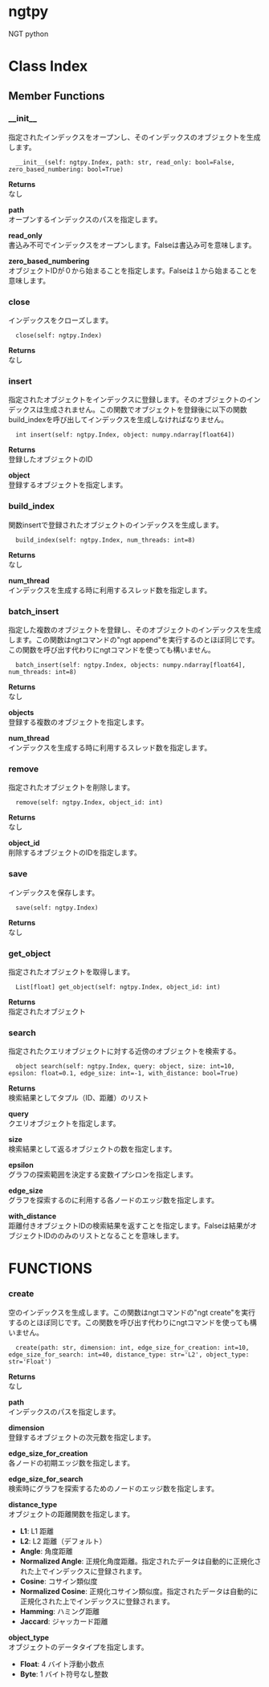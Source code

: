 ngtpy
=====

NGT python

Class Index
===========

## Member Functions

### \_\_init\_\_
指定されたインデックスをオープンし、そのインデックスのオブジェクトを生成します。

      __init__(self: ngtpy.Index, path: str, read_only: bool=False, zero_based_numbering: bool=True)

**Returns**  
なし

**path**   
オープンするインデックスのパスを指定します。

**read\_only**   
書込み不可でインデックスをオープンします。Falseは書込み可を意味します。

**zero\_based\_numbering**   
オブジェクトIDが０から始まることを指定します。Falseは１から始まることを意味します。

### close
インデックスをクローズします。

      close(self: ngtpy.Index)

**Returns**   
なし

### insert
指定されたオブジェクトをインデックスに登録します。そのオブジェクトのインデックスは生成されません。この関数でオブジェクトを登録後に以下の関数build_indexを呼び出してインデックスを生成しなければなりません。

      int insert(self: ngtpy.Index, object: numpy.ndarray[float64])

**Returns**   
登録したオブジェクトのID

**object**   
登録するオブジェクトを指定します。

### build_index
関数insertで登録されたオブジェクトのインデックスを生成します。

      build_index(self: ngtpy.Index, num_threads: int=8)

**Returns**   
なし

**num_thread**  
インデックスを生成する時に利用するスレッド数を指定します。

### batch_insert
指定した複数のオブジェクトを登録し、そのオブジェクトのインデックスを生成します。この関数はngtコマンドの"ngt append"を実行するのとほぼ同じです。この関数を呼び出す代わりにngtコマンドを使っても構いません。

      batch_insert(self: ngtpy.Index, objects: numpy.ndarray[float64], num_threads: int=8)

**Returns**  
なし

**objects**   
登録する複数のオブジェクトを指定します。

**num_thread**   
インデックスを生成する時に利用するスレッド数を指定します。


### remove
指定されたオブジェクトを削除します。

      remove(self: ngtpy.Index, object_id: int)

**Returns**  
なし

**object\_id**   
削除するオブジェクトのIDを指定します。

### save
インデックスを保存します。

      save(self: ngtpy.Index)

**Returns**  
なし

### get_object
指定されたオブジェクトを取得します。

      List[float] get_object(self: ngtpy.Index, object_id: int)

**Returns**   
指定されたオブジェクト

### search
指定されたクエリオブジェクトに対する近傍のオブジェクトを検索する。

      object search(self: ngtpy.Index, query: object, size: int=10, epsilon: float=0.1, edge_size: int=-1, with_distance: bool=True)

**Returns**   
検索結果としてタプル（ID、距離）のリスト

**query**   
クエリオブジェクトを指定します。

**size**   
検索結果として返るオブジェクトの数を指定します。

**epsilon**   
グラフの探索範囲を決定する変数イプシロンを指定します。

**edge\_size**   
グラフを探索するのに利用する各ノードのエッジ数を指定します。

**with\_distance**   
距離付きオブジェクトIDの検索結果を返すことを指定します。Falseは結果がオブジェクトIDののみのリストとなることを意味します。

FUNCTIONS
=========

### create
空のインデックスを生成します。この関数はngtコマンドの"ngt create"を実行するのとほぼ同じです。この関数を呼び出す代わりにngtコマンドを使っても構いません。

      create(path: str, dimension: int, edge_size_for_creation: int=10, edge_size_for_search: int=40, distance_type: str='L2', object_type: str='Float')

**Returns**   
なし

**path**   
インデックスのパスを指定します。

**dimension**  
登録するオブジェクトの次元数を指定します。

**edge\_size\_for\_creation**   
各ノードの初期エッジ数を指定します。

**edge\_size\_for\_search**   
検索時にグラフを探索するためのノードのエッジ数を指定します。

**distance\_type**   
オブジェクトの距離関数を指定します。
- __L1__: L1 距離
- __L2__: L2 距離（デフォルト）
- __Angle__: 角度距離
- __Normalized Angle__: 正規化角度距離。指定されたデータは自動的に正規化された上でインデックスに登録されます。
- __Cosine__: コサイン類似度
- __Normalized Cosine__: 正規化コサイン類似度。指定されたデータは自動的に正規化された上でインデックスに登録されます。
- __Hamming__: ハミング距離
- __Jaccard__: ジャッカード距離

**object\_type**  
オブジェクトのデータタイプを指定します。
- __Float__: 4 バイト浮動小数点
- __Byte__: 1 バイト符号なし整数

